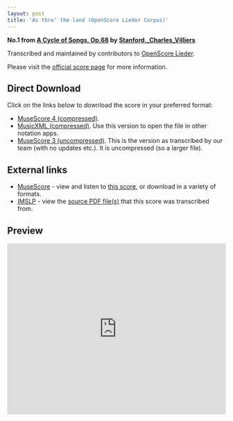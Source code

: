 ```yaml
---
layout: post
title: 'As thro’ the land (OpenScore Lieder Corpus)'
---
```


__No.1 from [A Cycle of Songs, Op.68](https://fourscoreandmore.org/OpenScore/Stanford%2C_Charles_Villiers/A_Cycle_of_Songs%2C_Op.68/) by [Stanford,_Charles_Villiers](https://fourscoreandmore.org/OpenScore/Stanford%2C_Charles_Villiers)__

Transcribed and maintained by contributors to [OpenScore Lieder].

Please visit the [official score page] for more information.

[official score page]: https://musescore.com/openscore-lieder-corpus/scores/6785268
[OpenScore Lieder]: https://musescore.com/openscore-lieder-corpus

## Direct Download

Click on the links below to download the score in your preferred format:
- [MuseScore 4 (compressed)](https://fourscoreandmore.org/OpenScore/Stanford%2C_Charles_Villiers/A_Cycle_of_Songs%2C_Op.68/1_As_thro%E2%80%99_the_land.mscz).
- [MusicXML (compressed)](https://fourscoreandmore.org/OpenScore/Stanford%2C_Charles_Villiers/A_Cycle_of_Songs%2C_Op.68/1_As_thro%E2%80%99_the_land.mxl). Use this version to open the file in other notation apps.
- [MuseScore 3 (uncompressed)](https://raw.githubusercontent.com/OpenScore/Lieder/refs/heads/main/scores/Stanford%2C_Charles_Villiers/A_Cycle_of_Songs%2C_Op.68/1_As_thro%E2%80%99_the_land/lc6785268.mscx). This is the version as transcribed by our team (with no updates etc.). It is uncompressed (so a larger file).

## External links

- [MuseScore] - view and listen to [this score][MuseScore], or download in a variety of formats.
- [IMSLP] - view the [source PDF file(s)][IMSLP] that this score was transcribed from.

[MuseScore]: https://musescore.com/score/6785268
[IMSLP]: https://imslp.org/wiki/Special:ReverseLookup/225685

## Preview

<iframe width="100%" height="394" src="https://musescore.com/openscore-lieder-corpus/scores/6785268/embed" frameborder="0" allowfullscreen allow="autoplay; fullscreen"></iframe>
